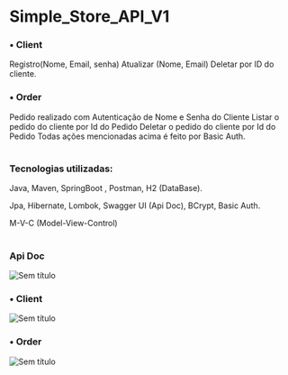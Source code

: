 # Simple_Store_API_V1

### • Client
 Registro(Nome, Email, senha)
 Atualizar (Nome, Email)
 Deletar por ID do cliente.


### • Order
Pedido realizado com Autenticação de Nome e Senha do Cliente
Listar o pedido do cliente por Id do Pedido
Deletar o pedido do cliente por Id do Pedido
Todas ações mencionadas acima é feito por Basic Auth.

#
### Tecnologias utilizadas: 
Java, Maven, SpringBoot , Postman, H2 (DataBase).

Jpa, Hibernate, Lombok, Swagger UI (Api Doc), BCrypt, Basic Auth.

 M-V-C (Model-View-Control)
#
### Api Doc

![Sem título](https://github.com/hanspeterdietiker/simple_Store_API/assets/126719678/4093783d-3228-4eeb-af95-d31c75594087)

### • Client

![Sem título](https://github.com/hanspeterdietiker/simple_Store_API/assets/126719678/a92bf7c0-e8f9-4c4a-96d1-68aba7bbcbda)

### • Order

![Sem título](https://github.com/hanspeterdietiker/simple_Store_API/assets/126719678/86d04555-2d35-496d-b27c-1e79428acf22)

#
